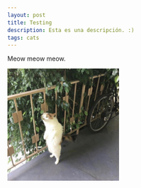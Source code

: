 ```yaml
---
layout: post
title: Testing
description: Esta es una descripción. :)
tags: cats
---
```


Meow meow meow.

<p class="full-width">
<img src="/public/img/leaf-man.jpg" width="50%" align="center"/>
</p>
